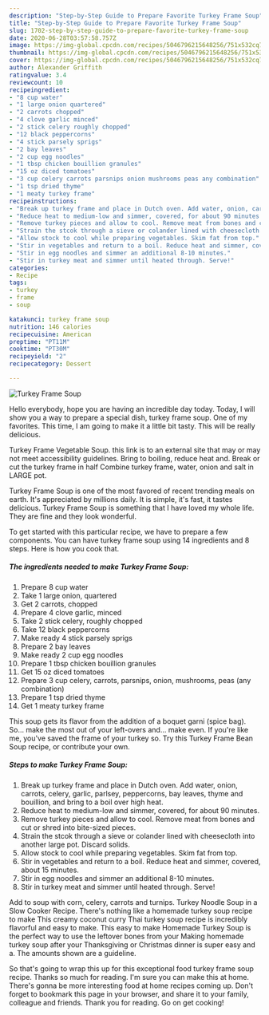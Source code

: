 ```yaml
---
description: "Step-by-Step Guide to Prepare Favorite Turkey Frame Soup"
title: "Step-by-Step Guide to Prepare Favorite Turkey Frame Soup"
slug: 1702-step-by-step-guide-to-prepare-favorite-turkey-frame-soup
date: 2020-06-28T03:57:58.757Z
image: https://img-global.cpcdn.com/recipes/5046796215648256/751x532cq70/turkey-frame-soup-recipe-main-photo.jpg
thumbnail: https://img-global.cpcdn.com/recipes/5046796215648256/751x532cq70/turkey-frame-soup-recipe-main-photo.jpg
cover: https://img-global.cpcdn.com/recipes/5046796215648256/751x532cq70/turkey-frame-soup-recipe-main-photo.jpg
author: Alexander Griffith
ratingvalue: 3.4
reviewcount: 10
recipeingredient:
- "8 cup water"
- "1 large onion quartered"
- "2 carrots chopped"
- "4 clove garlic minced"
- "2 stick celery roughly chopped"
- "12 black peppercorns"
- "4 stick parsely sprigs"
- "2 bay leaves"
- "2 cup egg noodles"
- "1 tbsp chicken bouillion granules"
- "15 oz diced tomatoes"
- "3 cup celery carrots parsnips onion mushrooms peas any combination"
- "1 tsp dried thyme"
- "1 meaty turkey frame"
recipeinstructions:
- "Break up turkey frame and place in Dutch oven. Add water, onion, carrots, celery, garlic, parlsey, peppercorns, bay leaves, thyme and bouillion, and bring to a boil over high heat."
- "Reduce heat to medium-low and simmer, covered, for about 90 minutes."
- "Remove turkey pieces and allow to cool. Remove meat from bones and cut or shred into bite-sized pieces."
- "Strain the stcok through a sieve or colander lined with cheesecloth into another large pot. Discard solids."
- "Allow stock to cool while preparing vegetables. Skim fat from top."
- "Stir in vegetables and return to a boil. Reduce heat and simmer, covered, about 15 minutes."
- "Stir in egg noodles and simmer an additional 8-10 minutes."
- "Stir in turkey meat and simmer until heated through. Serve!"
categories:
- Recipe
tags:
- turkey
- frame
- soup

katakunci: turkey frame soup 
nutrition: 146 calories
recipecuisine: American
preptime: "PT11M"
cooktime: "PT30M"
recipeyield: "2"
recipecategory: Dessert

---
```



![Turkey Frame Soup](https://img-global.cpcdn.com/recipes/5046796215648256/751x532cq70/turkey-frame-soup-recipe-main-photo.jpg)

Hello everybody, hope you are having an incredible day today. Today, I will show you a way to prepare a special dish, turkey frame soup. One of my favorites. This time, I am going to make it a little bit tasty. This will be really delicious.

Turkey Frame Vegetable Soup. this link is to an external site that may or may not meet accessibility guidelines. Bring to boiling, reduce heat and. Break or cut the turkey frame in half Combine turkey frame, water, onion and salt in LARGE pot.

Turkey Frame Soup is one of the most favored of recent trending meals on earth. It's appreciated by millions daily. It is simple, it's fast, it tastes delicious. Turkey Frame Soup is something that I have loved my whole life. They are fine and they look wonderful.


To get started with this particular recipe, we have to prepare a few components. You can have turkey frame soup using 14 ingredients and 8 steps. Here is how you cook that.

<!--inarticleads1-->

##### The ingredients needed to make Turkey Frame Soup:

1. Prepare 8 cup water
1. Take 1 large onion, quartered
1. Get 2 carrots, chopped
1. Prepare 4 clove garlic, minced
1. Take 2 stick celery, roughly chopped
1. Take 12 black peppercorns
1. Make ready 4 stick parsely sprigs
1. Prepare 2 bay leaves
1. Make ready 2 cup egg noodles
1. Prepare 1 tbsp chicken bouillion granules
1. Get 15 oz diced tomatoes
1. Prepare 3 cup celery, carrots, parsnips, onion, mushrooms, peas (any combination)
1. Prepare 1 tsp dried thyme
1. Get 1 meaty turkey frame


This soup gets its flavor from the addition of a boquet garni (spice bag). So… make the most out of your left-overs and… make even. If you&#39;re like me, you&#39;ve saved the frame of your turkey so. Try this Turkey Frame Bean Soup recipe, or contribute your own. 

<!--inarticleads2-->

##### Steps to make Turkey Frame Soup:

1. Break up turkey frame and place in Dutch oven. Add water, onion, carrots, celery, garlic, parlsey, peppercorns, bay leaves, thyme and bouillion, and bring to a boil over high heat.
1. Reduce heat to medium-low and simmer, covered, for about 90 minutes.
1. Remove turkey pieces and allow to cool. Remove meat from bones and cut or shred into bite-sized pieces.
1. Strain the stcok through a sieve or colander lined with cheesecloth into another large pot. Discard solids.
1. Allow stock to cool while preparing vegetables. Skim fat from top.
1. Stir in vegetables and return to a boil. Reduce heat and simmer, covered, about 15 minutes.
1. Stir in egg noodles and simmer an additional 8-10 minutes.
1. Stir in turkey meat and simmer until heated through. Serve!


Add to soup with corn, celery, carrots and turnips. Turkey Noodle Soup in a Slow Cooker Recipe. There&#39;s nothing like a homemade turkey soup recipe to make This creamy coconut curry Thai turkey soup recipe is incredibly flavorful and easy to make. This easy to make Homemade Turkey Soup is the perfect way to use the leftover bones from your Making homemade turkey soup after your Thanksgiving or Christmas dinner is super easy and a. The amounts shown are a guideline. 

So that's going to wrap this up for this exceptional food turkey frame soup recipe. Thanks so much for reading. I'm sure you can make this at home. There's gonna be more interesting food at home recipes coming up. Don't forget to bookmark this page in your browser, and share it to your family, colleague and friends. Thank you for reading. Go on get cooking!
